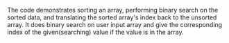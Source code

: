 The code demonstrates sorting an array, performing binary search on the sorted data, and translating the sorted array's index back to the unsorted array.
It does binary search on user input array and give the corresponding index of the given(searching) value if the value is in the array.
